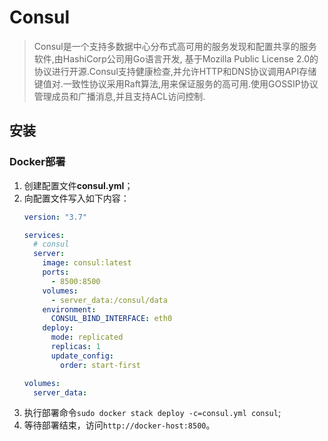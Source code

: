 # Consul

> Consul是一个支持多数据中心分布式高可用的服务发现和配置共享的服务软件,由HashiCorp公司用Go语言开发, 基于Mozilla Public License 2.0的协议进行开源.Consul支持健康检查,并允许HTTP和DNS协议调用API存储键值对.一致性协议采用Raft算法,用来保证服务的高可用.使用GOSSIP协议管理成员和广播消息,并且支持ACL访问控制.

## 安装

### Docker部署

1. 创建配置文件**consul.yml**；
2. 向配置文件写入如下内容：
    ```yml
    version: "3.7"
    
    services:
      # consul
      server:
        image: consul:latest
        ports:
          - 8500:8500
        volumes:
          - server_data:/consul/data
        environment:
          CONSUL_BIND_INTERFACE: eth0
        deploy:
          mode: replicated
          replicas: 1
          update_config:
            order: start-first
    
    volumes:
      server_data:
    ```
3. 执行部署命令`sudo docker stack deploy -c=consul.yml consul`;
4. 等待部署结束，访问`http://docker-host:8500`。